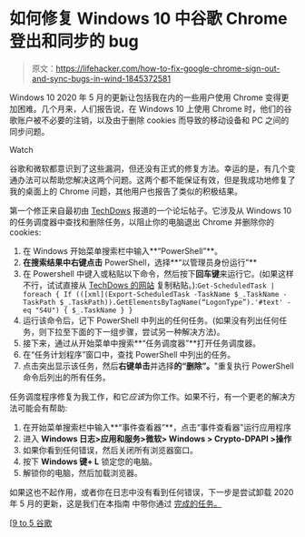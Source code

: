 # 如何修复 Windows 10 中谷歌 Chrome 登出和同步的 bug

> 原文：<https://lifehacker.com/how-to-fix-google-chrome-sign-out-and-sync-bugs-in-wind-1845372581>

Windows 10 2020 年 5 月的更新让包括我在内的一些用户使用 Chrome 变得更加困难。几个月来，人们报告说，在 Windows 10 上使用 Chrome 时，他们的谷歌账户被不必要的注销，以及由于删除 cookies 而导致的移动设备和 PC 之间的同步问题。

Watch

谷歌和微软都意识到了这些漏洞，但还没有正式的修复方法。幸运的是，有几个变通办法可以帮助您解决这两个问题。这两个都不能保证有效，但是我成功地修复了我的桌面上的 Chrome 问题，其他用户也报告了类似的积极结果。

第一个修正来自最初由 [TechDows](https://techdows.com/2020/10/windows-10-2004-bug-broke-chrome-fix.html) 报道的一个论坛帖子。它涉及从 Windows 10 的任务调度器中查找和删除任务，以阻止你的电脑退出 Chrome 并删除你的 cookies:

1.  在 Windows 开始菜单搜索栏中输入**“PowerShell”**。
2.  **在搜索结果中右键点击** PowerShell，选择**“以管理员身份运行”**
3.  在 Powershell 中键入或粘贴以下命令，然后按下**回车键**来运行它。(如果这样不行，试试直接从 [TechDows 的网站](https://techdows.com/2020/10/windows-10-2004-bug-broke-chrome-fix.html) 复制粘贴。):`Get-ScheduledTask | foreach { If (([xml](Export-ScheduledTask -TaskName $_.TaskName -TaskPath $_.TaskPath)).GetElementsByTagName(“LogonType”).'#text' -eq "S4U") { $_.TaskName } }`
4.  运行该命令后，记下 PowerShell 中列出的任何任务。(如果没有列出任何任务，则下拉至下面的下一组步骤，尝试另一种解决方法)。
5.  接下来，通过从开始菜单中搜索**“任务调度器”**打开任务调度器。
6.  在“任务计划程序”窗口中，查找 PowerShell 中列出的任务。
7.  点击突出显示该任务，然后**右键单击**并选择**的“删除”。**"重复执行 PowerShell 命令后列出的所有任务。

任务调度程序修复为我工作，和它*应该*为你工作。如果不行，有一个更老的解决方法可能会有帮助:

1.  在开始菜单搜索栏中输入**“事件查看器”**，点击“事件查看器”运行应用程序
2.  进入 **Windows 日志>应用和服务>微软> Windows > Crypto-DPAPI >操作**
3.  如果你看到任何错误，然后关闭所有浏览器窗口。
4.  按下 **Windows 键+ L** 锁定您的电脑。
5.  解锁你的电脑，然后加载浏览器。

如果这也不起作用，或者你在日志中没有看到任何错误，下一步是尝试卸载 2020 年 5 月的更新，这是我们在本指南 中带你通过 [完成的任务。](https://lifehacker.com/how-to-undo-and-prevent-windows-updates-1836420965)

[[9 to 5 谷歌](https://9to5google.com/2020/10/12/google-chrome-windows-10-may-update-issues)